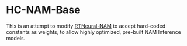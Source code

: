 # HC-NAM-Base

This is an attempt to modify [RTNeural-NAM](https://github.com/jatinchowdhury18/RTNeural-NAM) to accept hard-coded constants as weights,
to allow highly optimized, pre-built NAM Inference models.

